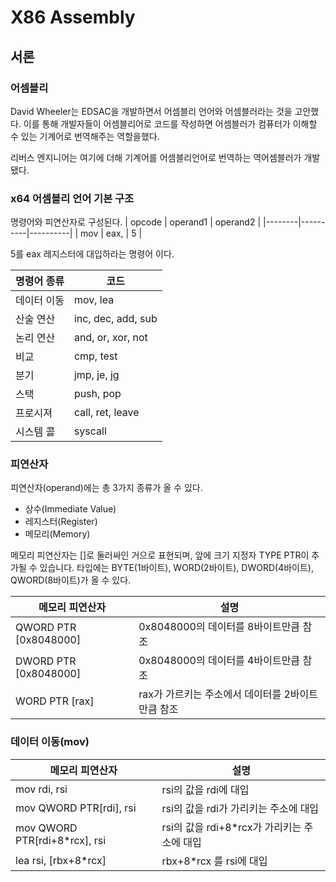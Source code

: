 # X86 Assembly

## 서론

### 어셈블리
David Wheeler는 EDSAC을 개발하면서 어셈블리 언어와 어셈블러라는 것을 고안했다. 이를 통해 개발자들이 어셈블리어로 코드를 작성하면 어셈블러가 컴퓨터가 이해할 수 있는 기계어로 번역해주는 역할을했다.

리버스 엔지니어는 여기에 더해 기계어를 어셈블리언어로 번역하는 역어셈블러가 개발 됐다.

### x64 어셈블리 언어 기본 구조

명령어와 피연산자로 구성된다.
| opcode | operand1 | operand2 |
|--------|----------|----------|
| mov | eax, | 5 |

5를 eax 레지스터에 대입하라는 명령어 이다.


| 명령어 종류 | 코드 |
|----------|----------|
| 데이터 이동 | mov, lea |
| 산술 연산 | inc, dec, add, sub |
| 논리 연산 | and, or, xor, not |
| 비교 | cmp, test |
| 분기 | jmp, je, jg |
| 스택 | push, pop |
| 프로시져 | call, ret, leave |
| 시스템 콜 | syscall | 

### 피연산자
피연산자(operand)에는 총 3가지 종류가 올 수 있다.
- 상수(Immediate Value)
- 레지스터(Register)
- 메모리(Memory)

메모리 피연산자는 []로 둘러싸인 거으로 표현되며, 앞에 크기 지정자 TYPE PTR이 추가될 수 있습니다. 타입에는 BYTE(1바이트), WORD(2바이트), DWORD(4바이트), QWORD(8바이트)가 올 수 있다.

| 메모리 피연산자 | 설명 |
|----------|----------|
| QWORD PTR [0x8048000] | 0x8048000의 데이터를 8바이트만큼 참조 |
| DWORD PTR [0x8048000] | 0x8048000의 데이터를 4바이트만큼 참조 |
| WORD PTR [rax] | rax가 가르키는 주소에서 데이터를 2바이트 만큼 참조 |

### 데이터 이동(mov)
| 메모리 피연산자 | 설명 |
|----------|----------|
| mov rdi, rsi | rsi의 값을 rdi에 대입 |
| mov QWORD PTR[rdi], rsi | rsi의 값을 rdi가 가리키는 주소에 대입 |
| mov QWORD PTR[rdi+8*rcx], rsi | rsi의 값을 rdi+8*rcx가 가리키는 주소에 대입 |
| lea rsi, [rbx+8*rcx] | rbx+8*rcx 를 rsi에 대입 |
